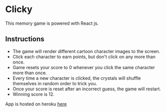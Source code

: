 # Clicky

This memory game is powered with React js. 

## Instructions
* The game will render different cartoon character images to the screen.
* Click each character to earn points, but don't click on any more than once. 
* Game resets your score to 0 whenever you click the same character more than once.
* Every time a new character is clicked, the crystals will shuffle themselves in random order to trick you.
* Once your score is reset after an incorrect guess, the game will restart.
* Winning score is 12.

App is hosted on heroku [here](https://jealobclicky.herokuapp.com/)
